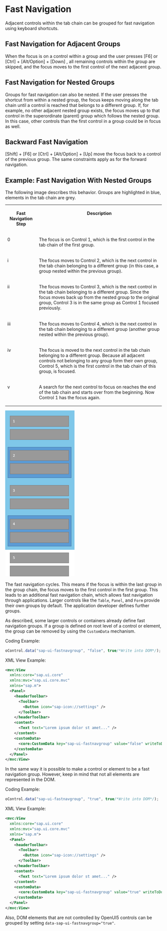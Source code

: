 <!-- loiod23e2cf618a44382a203691e8a0baef4 -->

# Fast Navigation

Adjacent controls within the tab chain can be grouped for fast navigation using keyboard shortcuts.



<a name="loiod23e2cf618a44382a203691e8a0baef4__section_c3v_jlx_kwb"/>

## Fast Navigation for Adjacent Groups

When the focus is on a control within a group and the user presses [F6\] or [Ctrl\] + [Alt/Option\] + [Down\] , all remaining controls within the group are skipped, and the focus moves to the first control of the next adjacent group.



<a name="loiod23e2cf618a44382a203691e8a0baef4__section_ulv_qlx_kwb"/>

## Fast Navigation for Nested Groups

Groups for fast navigation can also be nested. If the user presses the shortcut from within a nested group, the focus keeps moving along the tab chain until a control is reached that belongs to a different group. If, for example, no other adjacent nested group exists, the focus moves up to that control in the superordinate \(parent\) group which follows the nested group. In this case, other controls than the first control in a group could be in focus as well.



<a name="loiod23e2cf618a44382a203691e8a0baef4__section_s1z_slx_kwb"/>

## Backward Fast Navigation

[Shift\] + [F6\]  or [Ctrl\] + [Alt/Option\] + [Up\]  move the focus back to a control of the previous group. The same constraints apply as for the forward navigation.



<a name="loiod23e2cf618a44382a203691e8a0baef4__section_mwt_vlx_kwb"/>

## Example: Fast Navigation With Nested Groups

The following image describes this behavior. Groups are highlighted in blue, elements in the tab chain are grey.


<table>
<tr>
<th valign="top">

Fast Navigation Step

</th>
<th valign="top">

Description

</th>
</tr>
<tr>
<td valign="top">

0

</td>
<td valign="top">

The focus is on Control 1, which is the first control in the tab chain of the first group.

</td>
</tr>
<tr>
<td valign="top">

i

</td>
<td valign="top">

The focus moves to Control 2, which is the next control in the tab chain belonging to a different group \(in this case, a group nested within the previous group\).

</td>
</tr>
<tr>
<td valign="top">

ii

</td>
<td valign="top">

The focus moves to Control 3, which is the next control in the tab chain belonging to a different group. Since the focus moves back up from the nested group to the original group, Control 3 is in the same group as Control 1 focused previously.

</td>
</tr>
<tr>
<td valign="top">

iii

</td>
<td valign="top">

The focus moves to Control 4, which is the next control in the tab chain belonging to a different group \(another group nested within the previous group\).

</td>
</tr>
<tr>
<td valign="top">

iv

</td>
<td valign="top">

The focus is moved to the next control in the tab chain belonging to a different group. Because all adjacent controls not belonging to any group form their own group, Control 5, which is the first control in the tab chain of this group, is focused.

</td>
</tr>
<tr>
<td valign="top">

v

</td>
<td valign="top">

A search for the next control to focus on reaches the end of the tab chain and starts over from the beginning. Now Control 1 has the focus again.

</td>
</tr>
</table>

![](images/SAPUI5_Views_Fast_Navigation_e5e01dd.png)



The fast navigation cycles. This means if the focus is within the last group in the group chain, the focus moves to the first control in the first group. This leads to an additional fast navigation chain, which allows fast navigation through applications. Larger controls like the `Table`, `Panel`, and `Form` provide their own groups by default. The application developer defines further groups.

As described, some larger controls or containers already define fast navigation groups. If a group is defined on root level of a control or element, the group can be removed by using the `CustomData` mechanism.

Coding Example:

```js
oControl.data("sap-ui-fastnavgroup", "false", true/*Write into DOM*/);
```

XML View Example:

```xml
<mvc:View
  xmlns:core="sap.ui.core"
  xmlns:mvc="sap.ui.core.mvc"
  xmlns="sap.m">
  <Panel>
    <headerToolbar>
      <Toolbar>
        <Button icon="sap-icon://settings" />
      </Toolbar>
    </headerToolbar>
    <content>
      <Text text="Lorem ipsum dolor st amet..." />
    </content>
    <customData>
      <core:CustomData key="sap-ui-fastnavgroup" value="false" writeToDom="true" />
    </customData>
  </Panel>
</mvc:View>

```

In the same way it is possible to make a control or element to be a fast navigation group. However, keep in mind that not all elements are represented in the DOM.

Coding Example:

```js
oControl.data("sap-ui-fastnavgroup", "true", true/*Write into DOM*/);
```

XML View Example:

```xml
<mvc:View
  xmlns:core="sap.ui.core"
  xmlns:mvc="sap.ui.core.mvc"
  xmlns="sap.m">
  <Panel>
    <headerToolbar>
      <Toolbar>
        <Button icon="sap-icon://settings" />
      </Toolbar>
    </headerToolbar>
    <content>
      <Text text="Lorem ipsum dolor st amet..." />
    </content>
    <customData>
      <core:CustomData key="sap-ui-fastnavgroup" value="true" writeToDom="true" />
    </customData>
  </Panel>
</mvc:View>

```

Also, DOM elements that are not controlled by OpenUI5 controls can be grouped by setting `data-sap-ui-fastnavgroup="true"`.

